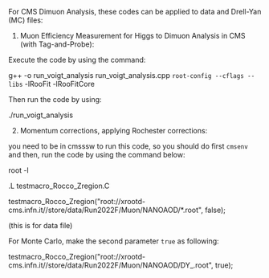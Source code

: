 For CMS Dimuon Analysis, these codes can be applied to data and Drell-Yan (MC) files:

1) Muon Efficiency Measurement for Higgs to Dimuon Analysis in CMS (with Tag-and-Probe):

Execute the code by using the command: 

g++ -o run_voigt_analysis run_voigt_analysis.cpp `root-config --cflags --libs` -lRooFit -lRooFitCore

Then run the code by using: 

./run_voigt_analysis 

2) Momentum corrections, applying Rochester corrections:

you need to be in cmsssw to run this code, so you should do first `cmsenv` and then, run the code by using the command below: 

root -l

.L testmacro_Rocco_Zregion.C

testmacro_Rocco_Zregion("root://xrootd-cms.infn.it//store/data/Run2022F/Muon/NANOAOD/*.root", false); 

(this is for data file)

For Monte Carlo, make the second parameter `true` as following: 

testmacro_Rocco_Zregion("root://xrootd-cms.infn.it//store/data/Run2022F/Muon/NANOAOD/DY_.root", true); 
